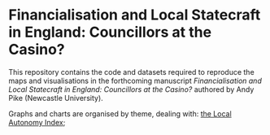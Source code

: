 # Financialisation and Local Statecraft in England: Councillors at the Casino?

This repository contains the code and datasets required to reproduce the maps and visualisations in the forthcoming manuscript *Financialisation and Local Statecraft in England: Councillors at the Casino?* authored by Andy Pike (Newcastle University).

Graphs and charts are organised by theme, dealing with: [the Local Autonomy Index](https://github.com/CaitHRobinson/councillorsatthecasino/tree/main/lai); 

